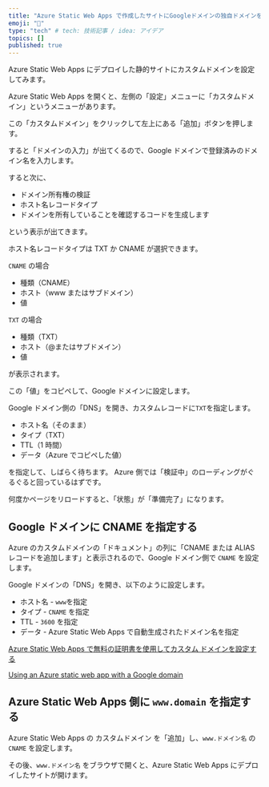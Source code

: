 ```yaml
---
title: "Azure Static Web Apps で作成したサイトにGoogleドメインの独自ドメインを設定する"
emoji: "🕌"
type: "tech" # tech: 技術記事 / idea: アイデア
topics: []
published: true
---
```


Azure Static Web Apps にデプロイした静的サイトにカスタムドメインを設定してみます。

Azure Static Web Apps を開くと、左側の「設定」メニューに「カスタムドメイン」というメニューがあります。

この「カスタムドメイン」をクリックして左上にある「追加」ボタンを押します。

すると「ドメインの入力」が出てくるので、Google ドメインで登録済みのドメイン名を入力します。

すると次に、

- ドメイン所有権の検証
- ホスト名レコードタイプ
- ドメインを所有していることを確認するコードを生成します

という表示が出てきます。

ホスト名レコードタイプは TXT か CNAME が選択できます。

`CNAME` の場合

- 種類（CNAME）
- ホスト（www またはサブドメイン）
- 値

`TXT` の場合

- 種類（TXT）
- ホスト（@またはサブドメイン）
- 値

が表示されます。

この「値」をコピペして、Google ドメインに設定します。

Google ドメイン側の「DNS」を開き、カスタムレコードに`TXT`を指定します。

- ホスト名（そのまま）
- タイプ（TXT）
- TTL（1 時間）
- データ（Azure でコピペした値）

を指定して、しばらく待ちます。 Azure 側では「検証中」のローディングがぐるぐると回っているはずです。

何度かページをリロードすると、「状態」が「準備完了」になります。

## Google ドメインに CNAME を指定する

Azure のカスタムドメインの「ドキュメント」の列に「CNAME または ALIAS レコードを追加します」と表示されるので、Google ドメイン側で `CNAME` を設定します。

Google ドメインの「DNS」を開き、以下のように設定します。

- ホスト名 - `www`を指定
- タイプ - `CNAME` を指定
- TTL - `3600` を指定
- データ - Azure Static Web Apps で自動生成されたドメイン名を指定

[Azure Static Web Apps で無料の証明書を使用してカスタム ドメインを設定する](https://docs.microsoft.com/ja-jp/azure/static-web-apps/custom-domain?wt.mc_id=azurestaticwebapps_inline_inproduct_general&tabs=other-dns#create-an-alias-record)

[Using an Azure static web app with a Google domain](https://www.cgrimes.dev/using-azure-web-app-with-google-domains/)

## Azure Static Web Apps 側に `www.domain` を指定する

Azure Static Web Apps の カスタムドメイン を「追加」し、`www.ドメイン名` の `CNAME` を設定します。

その後、`www.ドメイン名` をブラウザで開くと、Azure Static Web Apps にデプロイしたサイトが開けます。
